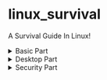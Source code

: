 # linux_survival
A Survival Guide In Linux!


<details>
  <summary>Basic Part</summary>

</details>


<details>
  <summary>Desktop Part</summary>

## Install different Desktop Environments
- ⚠️ Note!  sometimes it can error on different OS's, like `gnome` not found, try `gnome-desktop`, or similar
```sh

# install and re install
# in case of issues (Ubuntu Specific but good to know for other D.envs)
sudo apt install ubuntu-desktop      # Installs Ubuntu desktop
sudo apt-get install ubuntu-gnome-desktop     # installs gnome in ubuntu
sudo apt-get install --reinstall ubuntu-gnome-desktop     # reinstalls gnome in ubuntu

# personal choie
sudo apt install lxde
sudo apt install lxde-desktop

# Gnome
sudo apt install gnome
sudo apt install gnome-desktop

# Mate
sudo apt install mate

# KDE/PLASMA
sudo apt install kde
sudo apt install plasma
sudo apt install plasma-kde
sudo apt install kde-plasma

```

## Further Readings
- https://stackexchange.com/search?q=separate+desktop+enviroments


</details>


<details>
  <summary>Security Part</summary>

</details>

